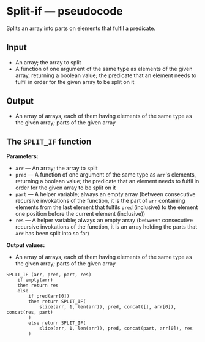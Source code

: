 # Split-if — pseudocode

Splits an array into parts on elements that fulfil a predicate.

## Input

- An array; the array to split
- A function of one argument of the same type as elements of the given array, returning a boolean value; the predicate that an element needs to fulfil in order for the given array to be split on it

## Output

- An array of arrays, each of them having elements of the same type as the given array; parts of the given array

## The `SPLIT_IF` function

**Parameters:**

- `arr` — An array; the array to split
- `pred` — A function of one argument of the same type as `arr`'s elements, returning a boolean value; the predicate that an element needs to fulfil in order for the given array to be split on it
- `part` — A helper variable; always an empty array (between consecutive recursive invokations of the function, it is the part of `arr` containing elements from the last element that fulfils `pred` (inclusive) to the element one position before the current element (inclusive))
- `res` — A helper variable; always an empty array (between consecutive recursive invokations of the function, it is an array holding the parts that `arr` has been split into so far)

**Output values:**

- An array of arrays, each of them having elements of the same type as the given array; parts of the given array

```
SPLIT_IF (arr, pred, part, res)
	if empty(arr)
	then return res
	else
		if pred(arr[0])
		then return SPLIT_IF(
			slice(arr, 1, len(arr)), pred, concat([], arr[0]), concat(res, part)
		)
		else return SPLIT_IF(
			slice(arr, 1, len(arr)), pred, concat(part, arr[0]), res
		)
```